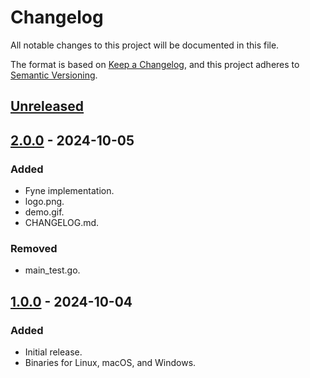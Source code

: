 # Changelog

All notable changes to this project will be documented in this file.

The format is based on [Keep a Changelog](https://keepachangelog.com/en/1.1.0/),
and this project adheres to [Semantic Versioning](https://semver.org/spec/v2.0.0.html).

## [Unreleased]

## [2.0.0] - 2024-10-05

### Added

- Fyne implementation.
- logo.png.
- demo.gif.
- CHANGELOG.md.

### Removed

- main_test.go.

## [1.0.0] - 2024-10-04

### Added

- Initial release. 
- Binaries for Linux, macOS, and Windows.

[unreleased]: https://github.com/pascalallen/file-organizer/compare/v2.0.0...HEAD
[2.0.0]: https://github.com/pascalallen/file-organizer/compare/v1.0.0...v2.0.0
[1.0.0]: https://github.com/pascalallen/file-organizer/releases/tag/v1.0.0
